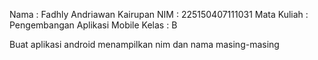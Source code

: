 Nama : Fadhly Andriawan Kairupan
NIM : 225150407111031
Mata Kuliah : Pengembangan Aplikasi Mobile
Kelas : B

Buat aplikasi android menampilkan nim dan nama masing-masing
